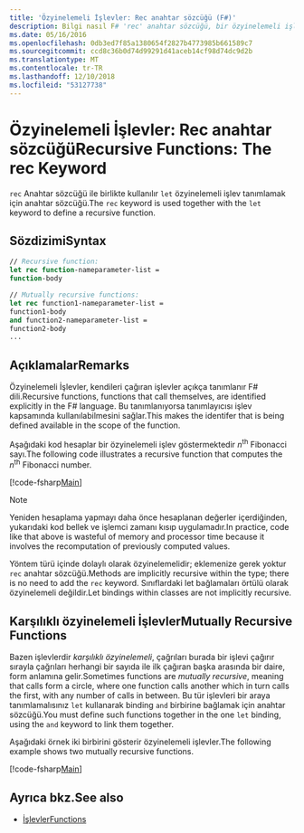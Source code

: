 ```yaml
---
title: 'Özyinelemeli İşlevler: Rec anahtar sözcüğü (F#)'
description: Bilgi nasıl F# 'rec' anahtar sözcüğü, bir özyinelemeli işlev tanımlamak için 'let' anahtar sözcüğü ile kullanılır.
ms.date: 05/16/2016
ms.openlocfilehash: 0db3ed7f85a1380654f2827b4773985b661589c7
ms.sourcegitcommit: ccd8c36b0d74d99291d41aceb14cf98d74dc9d2b
ms.translationtype: MT
ms.contentlocale: tr-TR
ms.lasthandoff: 12/10/2018
ms.locfileid: "53127738"
---
```

# <a name="recursive-functions-the-rec-keyword"></a><span data-ttu-id="ca89f-103">Özyinelemeli İşlevler: Rec anahtar sözcüğü</span><span class="sxs-lookup"><span data-stu-id="ca89f-103">Recursive Functions: The rec Keyword</span></span>

<span data-ttu-id="ca89f-104">`rec` Anahtar sözcüğü ile birlikte kullanılır `let` özyinelemeli işlev tanımlamak için anahtar sözcüğü.</span><span class="sxs-lookup"><span data-stu-id="ca89f-104">The `rec` keyword is used together with the `let` keyword to define a recursive function.</span></span>

## <a name="syntax"></a><span data-ttu-id="ca89f-105">Sözdizimi</span><span class="sxs-lookup"><span data-stu-id="ca89f-105">Syntax</span></span>

```fsharp
// Recursive function:
let rec function-nameparameter-list =
function-body

// Mutually recursive functions:
let rec function1-nameparameter-list =
function1-body
and function2-nameparameter-list =
function2-body
...
```

## <a name="remarks"></a><span data-ttu-id="ca89f-106">Açıklamalar</span><span class="sxs-lookup"><span data-stu-id="ca89f-106">Remarks</span></span>

<span data-ttu-id="ca89f-107">Özyinelemeli İşlevler, kendileri çağıran işlevler açıkça tanımlanır F# dili.</span><span class="sxs-lookup"><span data-stu-id="ca89f-107">Recursive functions, functions that call themselves, are identified explicitly in the F# language.</span></span> <span data-ttu-id="ca89f-108">Bu tanımlanıyorsa tanımlayıcısı işlev kapsamında kullanılabilmesini sağlar.</span><span class="sxs-lookup"><span data-stu-id="ca89f-108">This makes the identifer that is being defined available in the scope of the function.</span></span>

<span data-ttu-id="ca89f-109">Aşağıdaki kod hesaplar bir özyinelemeli işlev göstermektedir *n*<sup>th</sup> Fibonacci sayı.</span><span class="sxs-lookup"><span data-stu-id="ca89f-109">The following code illustrates a recursive function that computes the *n*<sup>th</sup> Fibonacci number.</span></span>

[!code-fsharp[Main](../../../../samples/snippets/fsharp/lang-ref-1/snippet4001.fs)]

> [!NOTE]
> <span data-ttu-id="ca89f-110">Yeniden hesaplama yapmayı daha önce hesaplanan değerler içerdiğinden, yukarıdaki kod bellek ve işlemci zamanı kısıp uygulamadır.</span><span class="sxs-lookup"><span data-stu-id="ca89f-110">In practice, code like that above is wasteful of memory and processor time because it involves the recomputation of previously computed values.</span></span>

<span data-ttu-id="ca89f-111">Yöntem türü içinde dolaylı olarak özyinelemelidir; eklemenize gerek yoktur `rec` anahtar sözcüğü.</span><span class="sxs-lookup"><span data-stu-id="ca89f-111">Methods are implicitly recursive within the type; there is no need to add the `rec` keyword.</span></span> <span data-ttu-id="ca89f-112">Sınıflardaki let bağlamaları örtülü olarak özyinelemeli değildir.</span><span class="sxs-lookup"><span data-stu-id="ca89f-112">Let bindings within classes are not implicitly recursive.</span></span>

## <a name="mutually-recursive-functions"></a><span data-ttu-id="ca89f-113">Karşılıklı özyinelemeli İşlevler</span><span class="sxs-lookup"><span data-stu-id="ca89f-113">Mutually Recursive Functions</span></span>

<span data-ttu-id="ca89f-114">Bazen işlevlerdir *karşılıklı özyinelemeli*, çağrıları burada bir işlevi çağırır sırayla çağrıları herhangi bir sayıda ile ilk çağıran başka arasında bir daire, form anlamına gelir.</span><span class="sxs-lookup"><span data-stu-id="ca89f-114">Sometimes functions are *mutually recursive*, meaning that calls form a circle, where one function calls another which in turn calls the first, with any number of calls in between.</span></span> <span data-ttu-id="ca89f-115">Bu tür işlevleri bir araya tanımlamalısınız `let` kullanarak binding `and` birbirine bağlamak için anahtar sözcüğü.</span><span class="sxs-lookup"><span data-stu-id="ca89f-115">You must define such functions together in the one `let` binding, using the `and` keyword to link them together.</span></span>

<span data-ttu-id="ca89f-116">Aşağıdaki örnek iki birbirini gösterir özyinelemeli işlevler.</span><span class="sxs-lookup"><span data-stu-id="ca89f-116">The following example shows two mutually recursive functions.</span></span>

[!code-fsharp[Main](../../../../samples/snippets/fsharp/lang-ref-1/snippet4002.fs)]

## <a name="see-also"></a><span data-ttu-id="ca89f-117">Ayrıca bkz.</span><span class="sxs-lookup"><span data-stu-id="ca89f-117">See also</span></span>

- [<span data-ttu-id="ca89f-118">İşlevler</span><span class="sxs-lookup"><span data-stu-id="ca89f-118">Functions</span></span>](index.md)
